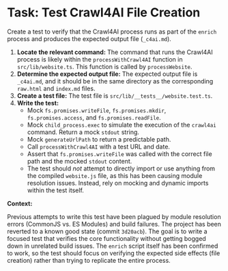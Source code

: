 # Task: Test Crawl4AI File Creation

Create a test to verify that the Crawl4AI process runs as part of the `enrich` process and produces the expected output file (`_c4ai.md`).

1.  **Locate the relevant command:** The command that runs the Crawl4AI process is likely within the `processWithCrawl4AI` function in `src/lib/website.ts`. This function is called by `processWebsite`.
2.  **Determine the expected output file:** The expected output file is `_c4ai.md`, and it should be in the same directory as the corresponding `raw.html` and `index.md` files.
3.  **Create a test file:** The test file is `src/lib/__tests__/website.test.ts`.
4.  **Write the test:**
    *   Mock `fs.promises.writeFile`, `fs.promises.mkdir`, `fs.promises.access`, and `fs.promises.readFile`.
    *   Mock `child_process.exec` to simulate the execution of the `crawl4ai` command.  Return a mock `stdout` string.
    *   Mock `generateUrlPath` to return a predictable path.
    *   Call `processWithCrawl4AI` with a test URL and date.
    *   Assert that `fs.promises.writeFile` was called with the correct file path and the mocked `stdout` content.
    *   The test should *not* attempt to directly import or use anything from the compiled `website.js` file, as this has been causing module resolution issues.  Instead, rely on mocking and dynamic imports within the test itself.

**Context:**

Previous attempts to write this test have been plagued by module resolution errors (CommonJS vs. ES Modules) and build failures. The project has been reverted to a known good state (commit `3d20acb`). The goal is to write a focused test that verifies the core functionality without getting bogged down in unrelated build issues. The `enrich` script itself has been confirmed to work, so the test should focus on verifying the expected side effects (file creation) rather than trying to replicate the entire process.